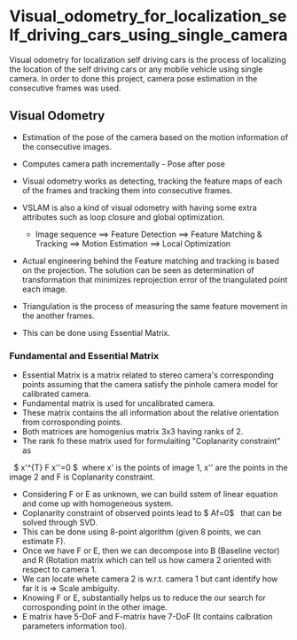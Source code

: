 # Visual_odometry_for_localization_self_driving_cars_using_single_camera
Visual odometry for localization self driving cars is the process of localizing the location of the self driving cars or any mobile vehicle using single camera. In order to done this project, camera pose estimation in the consecutive frames was used.

## Visual Odometry

* Estimation of the pose of the camera based on the motion information of the consecutive images. 
* Computes camera path incrementally - Pose after pose 
* Visual odometry works as detecting, tracking the feature maps of each of the frames and tracking them into consecutive frames. 
* VSLAM is also a kind of visual odometry with having some extra attributes such as loop closure and global optimization.

    * Image sequence ==> Feature Detection ==> Feature Matching & Tracking ==> Motion Estimation ==> Local Optimization
    
* Actual engineering behind the Feature matching and tracking is based on the projection. The solution can be seen as determination of transformation that minimizes reprojection error of the triangulated point each image.
* Triangulation is the process of measuring the same feature movement in the another frames. 
* This can be done using Essential Matrix.

### Fundamental and Essential Matrix
* Essential Matrix is a matrix related to stereo camera's corresponding points assuming that the camera satisfy the pinhole camera model for calibrated camera.
* Fundamental matrix is used for uncalibrated camera.
* These matrix contains the all information about the relative orientation from corrosponding points.
* Both matrices are homogenius matrix 3x3 having ranks of 2. 
* The rank fo these matrix used for formulaiting "Coplanarity constraint" as

&nbsp; $ x'^{T} F x''=0 $ &nbsp;where x' is the points of image 1, x'' are the points in the image 2 and F is Coplanarity constraint.

* Considering F or E as unknown, we can build sstem of linear equation and come up with homogeneous system.
* Coplanarity constraint of observed points lead to $ Af=0$ &nbsp; that can be solved through SVD.
* This can be done using 8-point algorithm (given 8 points, we can estimate F).
* Once we have F or E, then we can decompose into B (Baseline vector) and R (Rotation matrix which can tell us how camera 2 oriented with respect to camera 1.
* We can locate whete camera 2 is w.r.t. camera 1 but cant identify how far it is => Scale ambiguity.
* Knowing F or E, substantially helps us to reduce the our search for corrosponding point in the other image.
* E matrix have 5-DoF and F-matrix have 7-DoF (It contains calbration parameters information too). 
